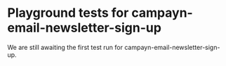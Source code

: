 # Playground tests for campayn-email-newsletter-sign-up
We are still awaiting the first test run for campayn-email-newsletter-sign-up.

